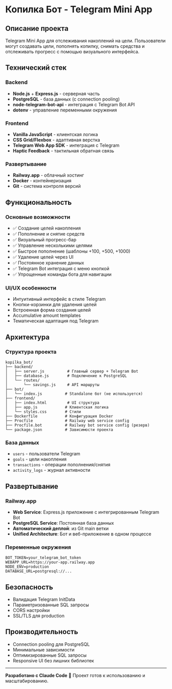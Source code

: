 # Копилка Бот - Telegram Mini App

## Описание проекта
Telegram Mini App для отслеживания накоплений на цели. Пользователи могут создавать цели, пополнять копилку, снимать средства и отслеживать прогресс с помощью визуального интерфейса.

## Технический стек

### Backend
- **Node.js** + **Express.js** - серверная часть
- **PostgreSQL** - база данных (с connection pooling)
- **node-telegram-bot-api** - интеграция с Telegram Bot API
- **dotenv** - управление переменными окружения

### Frontend
- **Vanilla JavaScript** - клиентская логика
- **CSS Grid/Flexbox** - адаптивная верстка
- **Telegram Web App SDK** - интеграция с Telegram
- **Haptic Feedback** - тактильная обратная связь

### Развертывание
- **Railway.app** - облачный хостинг
- **Docker** - контейнеризация
- **Git** - система контроля версий

## Функциональность

### Основные возможности
- ✅ Создание целей накопления
- ✅ Пополнение и снятие средств
- ✅ Визуальный прогресс-бар
- ✅ Управление несколькими целями
- ✅ Быстрое пополнение (шаблоны +100, +500, +1000)
- ✅ Удаление целей через UI
- ✅ Постоянное хранение данных
- ✅ Telegram Bot интеграция с меню кнопкой
- ✅ Упрощенные команды бота для навигации

### UI/UX особенности
- Интуитивный интерфейс в стиле Telegram
- Кнопки-корзинки для удаления целей
- Встроенная форма создания целей
- Accumulative amount templates
- Тематическая адаптация под Telegram

## Архитектура

### Структура проекта
```
kopilka_bot/
├── backend/
│   ├── server.js          # Главный сервер + Telegram Bot
│   ├── database.js        # Подключение к PostgreSQL
│   └── routes/
│       └── savings.js     # API маршруты
├── bot/
│   └── index.js          # Standalone бот (не используется)
├── frontend/
│   ├── index.html         # UI структура
│   ├── app.js            # Клиентская логика
│   └── styles.css        # Стили
├── Dockerfile            # Конфигурация Docker
├── Procfile              # Railway web service config
├── Procfile.bot          # Railway bot service config (резерв)
└── package.json          # Зависимости проекта
```

### База данных
- `users` - пользователи Telegram
- `goals` - цели накопления
- `transactions` - операции пополнения/снятия
- `activity_logs` - журнал активности

## Развертывание

### Railway.app
- **Web Service**: Express.js приложение с интегрированным Telegram Bot
- **PostgreSQL Service**: Постоянная база данных
- **Автоматический деплой**: из Git main ветки
- **Unified Architecture**: Бот и веб-приложение в одном процессе

### Переменные окружения
```
BOT_TOKEN=your_telegram_bot_token
WEBAPP_URL=https://your-app.railway.app
NODE_ENV=production
DATABASE_URL=postgresql://...
```

## Безопасность
- Валидация Telegram InitData
- Параметризованные SQL запросы
- CORS настройки
- SSL/TLS для production

## Производительность
- Connection pooling для PostgreSQL
- Минимальные зависимости
- Оптимизированные SQL запросы
- Responsive UI без лишних библиотек

---

**Разработано с Claude Code** 🤖
Проект готов к использованию и масштабированию.